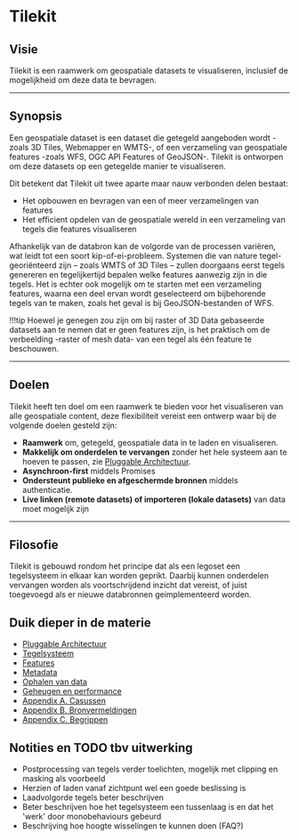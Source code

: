 ﻿# Tilekit

## Visie

Tilekit is een raamwerk om geospatiale datasets te visualiseren, inclusief de mogelijkheid om deze data te bevragen.

---

## Synopsis

Een geospatiale dataset is een dataset die getegeld aangeboden wordt -zoals 3D Tiles, Webmapper en WMTS-, of een
verzameling van geospatiale features -zoals WFS, OGC API Features of GeoJSON-. Tilekit is ontworpen om deze datasets
op een getegelde manier te visualiseren.

Dit betekent dat Tilekit uit twee aparte maar nauw verbonden delen bestaat:

- Het opbouwen en bevragen van een of meer verzamelingen van features
- Het efficient opdelen van de geospatiale wereld in een verzameling van tegels die features visualiseren

Afhankelijk van de databron kan de volgorde van de processen variëren, wat leidt tot een soort kip-of-ei-probleem.
Systemen die van nature tegel-georiënteerd zijn – zoals WMTS of 3D Tiles – zullen doorgaans eerst tegels genereren en
tegelijkertijd bepalen welke features aanwezig zijn in die tegels. Het is echter ook mogelijk om te starten met een
verzameling features, waarna een deel ervan wordt geselecteerd om bijbehorende tegels van te maken, zoals het geval is
bij GeoJSON-bestanden of WFS.

!!!tip
    Hoewel je genegen zou zijn om bij raster of 3D Data gebaseerde datasets aan te nemen dat er geen features zijn, is 
    het praktisch om de verbeelding -raster of mesh data- van een tegel als één feature te beschouwen.

---

## Doelen

Tilekit heeft ten doel om een raamwerk te bieden voor het visualiseren van alle geospatiale content, deze flexibiliteit
vereist een ontwerp waar bij de volgende doelen gesteld zijn:

- **Raamwerk** om, getegeld, geospatiale data in te laden en visualiseren.
- **Makkelijk om onderdelen te vervangen** zonder het hele systeem aan te hoeven te passen, 
  zie [Pluggable Architectuur](pluggable-architectuur.md).
- **Asynchroon-first** middels Promises
- **Ondersteunt publieke en afgeschermde bronnen** middels authenticatie.
- **Live linken (remote datasets) of importeren (lokale datasets)** van data moet mogelijk zijn 

---

## Filosofie

Tilekit is gebouwd rondom het principe dat als een legoset een tegelsysteem in elkaar kan worden geprikt. Daarbij kunnen
onderdelen vervangen worden als voortschrijdend inzicht dat vereist, of juist toegevoegd als er nieuwe databronnen
geimplementeerd worden.

## Duik dieper in de materie

- [Pluggable Architectuur](pluggable-architectuur.md)
- [Tegelsysteem](tegelsysteem.md)
- [Features](features.md)
- [Metadata](metadata.md)
- [Ophalen van data](ophalen-van-data.md)
- [Geheugen en performance](geheugen-en-performance-optimalisatie.md)
- [Appendix A. Casussen](appendix-a-casussen.md)
- [Appendix B. Bronvermeldingen](appendix-b-bronvermeldingen.md)
- [Appendix C. Begrippen](appendix-c-begrippen.md)

## Notities en TODO tbv uitwerking

- Postprocessing van tegels verder toelichten, mogelijk met clipping en masking als voorbeeld
- Herzien of laden vanaf zichtpunt wel een goede beslissing is
- Laadvolgorde tegels beter beschrijven
- Beter beschrijven hoe het tegelsysteem een tussenlaag is en dat het 'werk' door monobehaviours gebeurd
- Beschrijving hoe hoogte wisselingen te kunnen doen (FAQ?)

